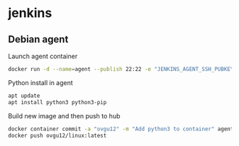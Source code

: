 # jenkins

## Debian agent

Launch agent container

```sh
docker run -d --name=agent --publish 22:22 -e "JENKINS_AGENT_SSH_PUBKEY=<PUB_KEY>" jenkins/ssh-agent
```

Python install in agent

```sh
apt update
apt install python3 python3-pip
```

Build new image and then push to hub

```sh
docker container commit -a "ovgu12" -m "Add python3 to container" agent ovgu12/linux:latest
docker push ovgu12/linux:latest
```
